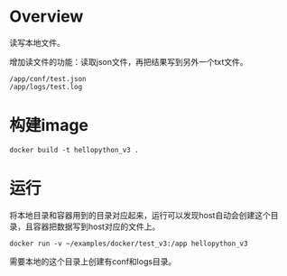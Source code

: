 # Overview

读写本地文件。

增加读文件的功能：读取json文件，再把结果写到另外一个txt文件。

    /app/conf/test.json
    /app/logs/test.log

# 构建image

    docker build -t hellopython_v3 .

# 运行

将本地目录和容器用到的目录对应起来，运行可以发现host自动会创建这个目录，且容器把数据写到host对应的文件上。

    docker run -v ~/examples/docker/test_v3:/app hellopython_v3

需要本地的这个目录上创建有conf和logs目录。

